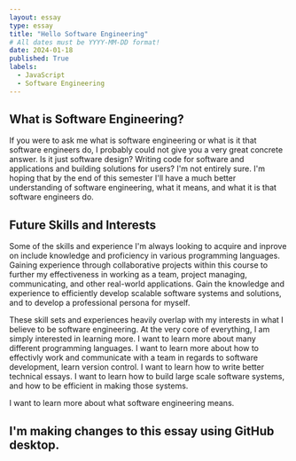 ```yaml
---
layout: essay
type: essay
title: "Hello Software Engineering"
# All dates must be YYYY-MM-DD format!
date: 2024-01-18
published: True
labels:
  - JavaScript
  - Software Engineering
---
```


## What is Software Engineering?

If you were to ask me what is software engineering or what is it that software engineers do, I probably could not give you a very great concrete answer. Is it just software design? Writing code for software and applications and building solutions for users? I'm not entirely sure. I'm hoping that by the end of this semester I'll have a much better understanding of software engineering, what it means, and what it is that software engineers do.

## Future Skills and Interests

Some of the skills and experience I'm always looking to acquire and inprove on include knowledge and proficiency in various programming languages. Gaining experience through collaborative projects within this course to further my effectiveness in working as a team, project managing, communicating, and other real-world applications. Gain the knowledge and experience to efficiently develop scalable software systems and solutions, and to develop a professional persona for myself. 

These skill sets and experiences heavily overlap with my interests in what I believe to be software engineering. At the very core of everything, I am simply interested in learning more. I want to learn more about many different programming languages. I want to learn more about how to effectivly work and communicate with a team in regards to software development, learn version control. I want to learn how to write better technical essays. I want to learn how to build large scale software systems, and how to be efficient in making those systems. 

I want to learn more about what software engineering means.

## I'm making changes to this essay using GitHub desktop.